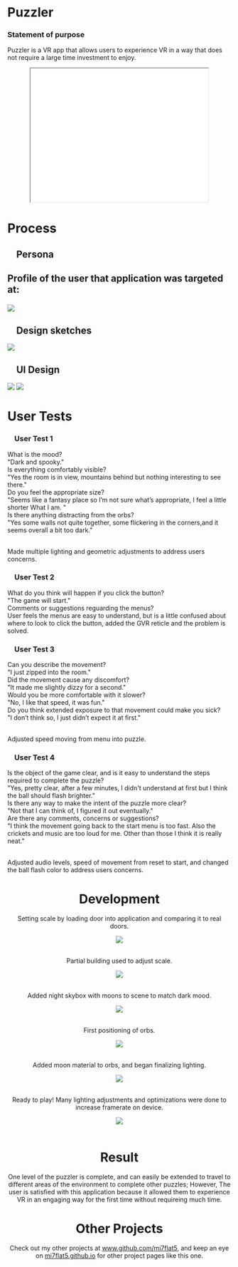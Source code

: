 
<h1>Puzzler</h1>
 <h3>Statement of purpose </h3>
 <p> Puzzler is a VR app that allows users to experience VR in a way that does not require a large time investment to enjoy.</p> 
 <div align ="center">
<iframe width="400" height="300"
src="gameplay.webm">
</iframe>
</div>

<h1><strong>Process</strong></h1>

<h2>&nbsp;&nbsp;&nbsp;&nbsp;Persona<h2>

<p>Profile of the user that application was targeted at:</p>

<img src="marta.png">

<h2>&nbsp;&nbsp;&nbsp;&nbsp;Design sketches</h2>

<img src="sketch1.png">

<h2>&nbsp;&nbsp;&nbsp;&nbsp;UI Design</h2>

<img src="sketch2.png">
<img src="sketch3.png">



<h1><strong>User Tests</strong></h1>




<h3>&nbsp;&nbsp;&nbsp;&nbsp;User Test 1</h3>
<p>What is the mood?<br>"Dark and spooky."<br>Is everything comfortably visible? <br>
"Yes the room is in view, mountains behind but nothing interesting to see there."<br>
Do you feel the appropriate size? <br>"Seems like a fantasy place so I’m not sure what’s appropriate, I feel a little shorter What I am. "<br>Is there anything distracting from the orbs? <br>"Yes some walls not quite together, some flickering in the corners,and it seems overall a bit too dark." <br><br></p><p>Made multiple lighting and geometric adjustments to address users concerns.</p>
	



<h3>&nbsp;&nbsp;&nbsp;&nbsp;User Test 2</h3>
<p>What do you think will happen if you click the button?<br>"The game will start."<br>Comments or suggestions reguarding the menus?<br>User feels the menus are easy to understand, but is a little confused about where to look to click the button, added the GVR reticle and the problem is solved.</p>





<h3>&nbsp;&nbsp;&nbsp;&nbsp;User Test 3</h3>
<p>Can you describe the movement?<br>"I just zipped into the room."<br>Did the movement cause any discomfort?<br>"It made me slightly dizzy for a second."<br>Would you be more comfortable with it slower?<br>"No, I like that speed, it was fun."<br>Do you think extended exposure to that movement could make you sick?<br>"I don’t think so, I just didn’t expect it at first." <br><br><p>Adjusted speed moving from menu into puzzle.<p/>



<h3>&nbsp;&nbsp;&nbsp;&nbsp;User Test 4</h3>
<p>Is the object of the game clear, and is it easy to understand the steps required to complete the puzzle? <br>"Yes, pretty clear, after a few minutes, I didn't understand at first but I think the ball should flash brighter."<br>Is there any way to make the intent of the puzzle more clear?<br>"Not that I can think of, I figured it out eventually."<br>Are there any comments, concerns or suggestions?<br>"I think the movement going back to the start menu is too fast. Also the crickets and music are too loud for me. Other than those I think it is really neat."<br><br><p>Adjusted audio levels, speed of movement from reset to start, and changed the ball flash color to address users concerns. </p>

 







<div align ="center">
<h1><strong>Development</strong></h1>
</div>
<div align ="center">
<p>Setting scale by loading door into application and comparing it to real doors.</p>
<img src="0.png">
<br><br>
<p>Partial building used to adjust scale.<p>
<img src="1.png">
<br><br>
<p>Added night skybox with moons to scene to match dark mood.</p>
<img src="2.png">
<br><br>
<p>First positioning of orbs.<p>
<img src="3.png">
<br><br>
<p>Added moon material to orbs, and began finalizing lighting.</p>
<img src="5.png">
<br><br>
<p>Ready to play! Many lighting adjustments and optimizations were done to increase framerate on  device. </p>
<img src="6.png">
<br><br>
<div/>


<div align ="center">
<h1><strong>Result</strong></h1>
<p>One level of the puzzler is complete, and can easily be extended to travel to different areas of the environment to complete other puzzles; However, The user 
is satisfied with this application because it allowed them to experience VR in an engaging way for the first time without requireing much time.</p>
</div>

<div align ="center">
<h1><strong>Other Projects</strong></h1>
<p>Check out my other projects at <a href ="https://github.com/mi7flat5">www.github.com/mi7flat5</a>, and keep an eye on <a href ="https://mi7flat5.github.io">mi7flat5.github.io</a> for other project pages like this one.</p>
</div>
